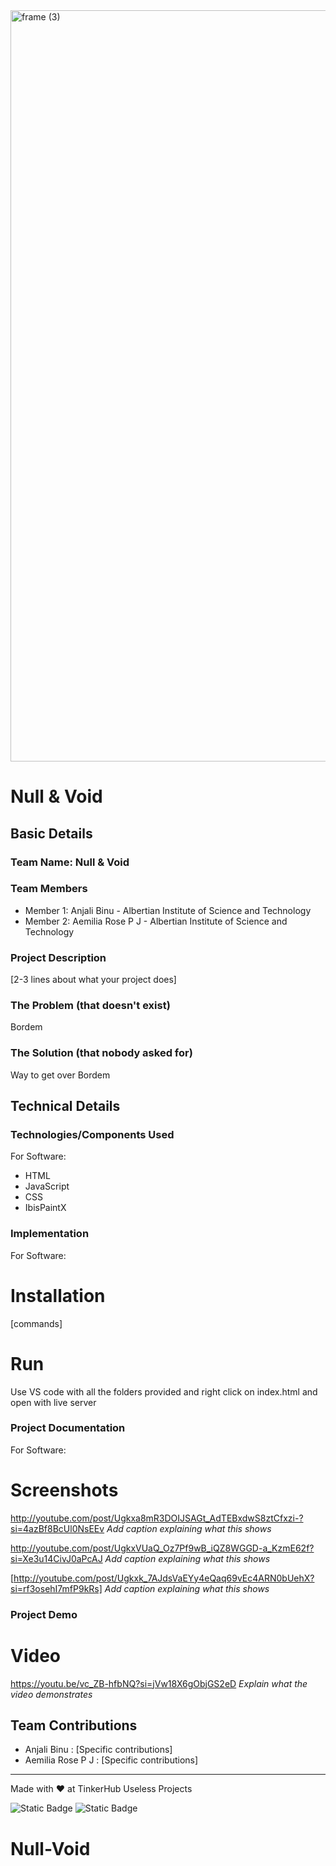 <img width="3188" height="1202" alt="frame (3)" src="https://github.com/user-attachments/assets/517ad8e9-ad22-457d-9538-a9e62d137cd7" />


# Null & Void


## Basic Details
### Team Name: Null & Void


### Team Members
- Member 1: Anjali Binu - Albertian Institute of Science and Technology 
- Member 2: Aemilia Rose P J - Albertian Institute of Science and Technology

### Project Description
[2-3 lines about what your project does]

### The Problem (that doesn't exist)
Bordem 

### The Solution (that nobody asked for)
Way to get over Bordem

## Technical Details
### Technologies/Components Used
For Software:
- HTML
- JavaScript
- CSS
- IbisPaintX

### Implementation
For Software:
# Installation
[commands]

# Run
Use VS code with all the folders provided and right click on index.html and open with live server

### Project Documentation
For Software:

# Screenshots 
http://youtube.com/post/Ugkxa8mR3DOIJSAGt_AdTEBxdwS8ztCfxzi-?si=4azBf8BcUl0NsEEv
*Add caption explaining what this shows*

http://youtube.com/post/UgkxVUaQ_Oz7Pf9wB_iQZ8WGGD-a_KzmE62f?si=Xe3u14CivJ0aPcAJ
*Add caption explaining what this shows*

[http://youtube.com/post/Ugkxk_7AJdsVaEYy4eQaq69vEc4ARN0bUehX?si=rf3osehI7mfP9kRs]
*Add caption explaining what this shows*

### Project Demo
# Video
https://youtu.be/vc_ZB-hfbNQ?si=jVw18X6gObjGS2eD
*Explain what the video demonstrates*

## Team Contributions
- Anjali Binu : [Specific contributions]
- Aemilia Rose P J : [Specific contributions]

---
Made with ❤️ at TinkerHub Useless Projects 

![Static Badge](https://img.shields.io/badge/TinkerHub-24?color=%23000000&link=https%3A%2F%2Fwww.tinkerhub.org%2F)
![Static Badge](https://img.shields.io/badge/UselessProjects--25-25?link=https%3A%2F%2Fwww.tinkerhub.org%2Fevents%2FQ2Q1TQKX6Q%2FUseless%2520Projects)


# Null-Void
